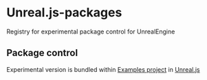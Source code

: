# Unreal.js-packages

Registry for experimental package control for UnrealEngine

## Package control

Experimental version is bundled within [Examples project](https://github.com/ncsoft/Unreal.js/blob/master/Examples/Content/Scripts/extension-exampleWindow.js) in [Unreal.js](https://github.com/ncsoft/Unreal.js)
